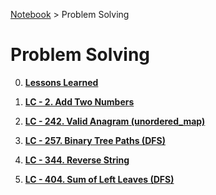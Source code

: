 <a href="./">Notebook</a> > Problem Solving

# Problem Solving



0. **<a href="./problem-solving/lessons-learned">Lessons Learned</a>**

1. **<a href="./problem-solving/lc-2-add-two-numbers">LC - 2. Add Two Numbers</a>**

2. **<a href="./problem-solving/lc-242-valid-anagram">LC - 242. Valid Anagram (unordered_map)</a>**

3. **<a href="./problem-solving/lc-257-binary-tree-paths">LC - 257. Binary Tree Paths (DFS)</a>**

4. **<a href="./problem-solving/lc-242-valid-anagram">LC - 344. Reverse String</a>**

5. **<a href="./problem-solving/lc-404-sum-of-left-leaves">LC - 404. Sum of Left Leaves (DFS)</a>**

   
